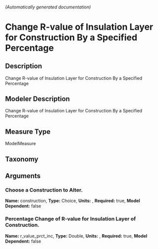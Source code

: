 

###### (Automatically generated documentation)

# Change R-value of Insulation Layer for Construction By a Specified Percentage

## Description
Change R-value of Insulation Layer for Construction By a Specified Percentage

## Modeler Description
Change R-value of Insulation Layer for Construction By a Specified Percentage

## Measure Type
ModelMeasure

## Taxonomy


## Arguments


### Choose a Construction to Alter.

**Name:** construction,
**Type:** Choice,
**Units:** ,
**Required:** true,
**Model Dependent:** false

### Percentage Change of R-value for Insulation Layer of Construction.

**Name:** r_value_prct_inc,
**Type:** Double,
**Units:** ,
**Required:** true,
**Model Dependent:** false




